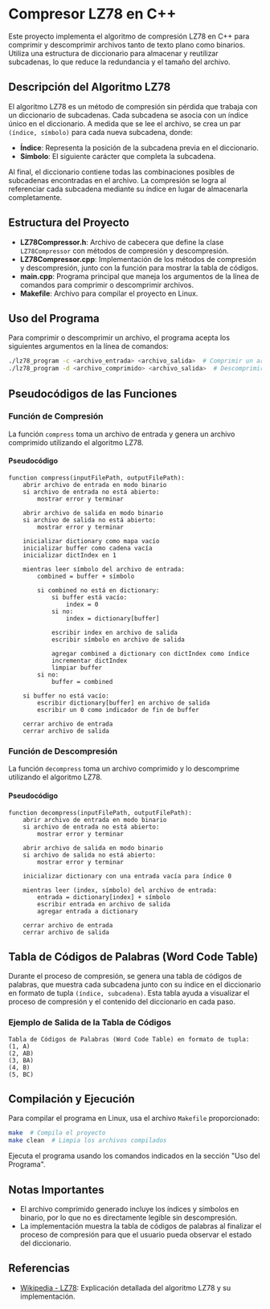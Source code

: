 
# Compresor LZ78 en C++

Este proyecto implementa el algoritmo de compresión LZ78 en C++ para comprimir y descomprimir archivos tanto de texto plano como binarios. Utiliza una estructura de diccionario para almacenar y reutilizar subcadenas, lo que reduce la redundancia y el tamaño del archivo.

## Descripción del Algoritmo LZ78

El algoritmo LZ78 es un método de compresión sin pérdida que trabaja con un diccionario de subcadenas. Cada subcadena se asocia con un índice único en el diccionario. A medida que se lee el archivo, se crea un par `(índice, símbolo)` para cada nueva subcadena, donde:
- **Índice**: Representa la posición de la subcadena previa en el diccionario.
- **Símbolo**: El siguiente carácter que completa la subcadena.

Al final, el diccionario contiene todas las combinaciones posibles de subcadenas encontradas en el archivo. La compresión se logra al referenciar cada subcadena mediante su índice en lugar de almacenarla completamente.

## Estructura del Proyecto

- **LZ78Compressor.h**: Archivo de cabecera que define la clase `LZ78Compressor` con métodos de compresión y descompresión.
- **LZ78Compressor.cpp**: Implementación de los métodos de compresión y descompresión, junto con la función para mostrar la tabla de códigos.
- **main.cpp**: Programa principal que maneja los argumentos de la línea de comandos para comprimir o descomprimir archivos.
- **Makefile**: Archivo para compilar el proyecto en Linux.

## Uso del Programa

Para comprimir o descomprimir un archivo, el programa acepta los siguientes argumentos en la línea de comandos:

```bash
./lz78_program -c <archivo_entrada> <archivo_salida>  # Comprimir un archivo
./lz78_program -d <archivo_comprimido> <archivo_salida>  # Descomprimir un archivo
```

## Pseudocódigos de las Funciones

### Función de Compresión

La función `compress` toma un archivo de entrada y genera un archivo comprimido utilizando el algoritmo LZ78.

#### Pseudocódigo

```
function compress(inputFilePath, outputFilePath):
    abrir archivo de entrada en modo binario
    si archivo de entrada no está abierto:
        mostrar error y terminar

    abrir archivo de salida en modo binario
    si archivo de salida no está abierto:
        mostrar error y terminar

    inicializar dictionary como mapa vacío
    inicializar buffer como cadena vacía
    inicializar dictIndex en 1

    mientras leer símbolo del archivo de entrada:
        combined = buffer + símbolo

        si combined no está en dictionary:
            si buffer está vacío:
                index = 0
            si no:
                index = dictionary[buffer]
            
            escribir index en archivo de salida
            escribir símbolo en archivo de salida
            
            agregar combined a dictionary con dictIndex como índice
            incrementar dictIndex
            limpiar buffer
        si no:
            buffer = combined

    si buffer no está vacío:
        escribir dictionary[buffer] en archivo de salida
        escribir un 0 como indicador de fin de buffer

    cerrar archivo de entrada
    cerrar archivo de salida
```

### Función de Descompresión

La función `decompress` toma un archivo comprimido y lo descomprime utilizando el algoritmo LZ78.

#### Pseudocódigo

```
function decompress(inputFilePath, outputFilePath):
    abrir archivo de entrada en modo binario
    si archivo de entrada no está abierto:
        mostrar error y terminar

    abrir archivo de salida en modo binario
    si archivo de salida no está abierto:
        mostrar error y terminar

    inicializar dictionary con una entrada vacía para índice 0

    mientras leer (index, símbolo) del archivo de entrada:
        entrada = dictionary[index] + símbolo
        escribir entrada en archivo de salida
        agregar entrada a dictionary

    cerrar archivo de entrada
    cerrar archivo de salida
```

## Tabla de Códigos de Palabras (Word Code Table)

Durante el proceso de compresión, se genera una tabla de códigos de palabras, que muestra cada subcadena junto con su índice en el diccionario en formato de tupla `(índice, subcadena)`. Esta tabla ayuda a visualizar el proceso de compresión y el contenido del diccionario en cada paso.

### Ejemplo de Salida de la Tabla de Códigos

```
Tabla de Códigos de Palabras (Word Code Table) en formato de tupla:
(1, A)
(2, AB)
(3, BA)
(4, B)
(5, BC)
```

## Compilación y Ejecución

Para compilar el programa en Linux, usa el archivo `Makefile` proporcionado:

```bash
make  # Compila el proyecto
make clean  # Limpia los archivos compilados
```

Ejecuta el programa usando los comandos indicados en la sección "Uso del Programa".

## Notas Importantes

- El archivo comprimido generado incluye los índices y símbolos en binario, por lo que no es directamente legible sin descompresión.
- La implementación muestra la tabla de códigos de palabras al finalizar el proceso de compresión para que el usuario pueda observar el estado del diccionario.

## Referencias

- [Wikipedia - LZ78](https://en.wikipedia.org/wiki/LZ78): Explicación detallada del algoritmo LZ78 y su implementación.
